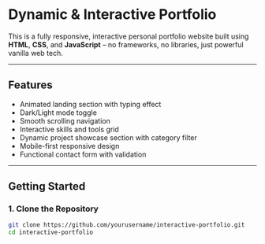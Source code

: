 # Dynamic & Interactive Portfolio

This is a fully responsive, interactive personal portfolio website built using **HTML**, **CSS**, and **JavaScript** – no frameworks, no libraries, just powerful vanilla web tech.

---

##  Features

-  Animated landing section with typing effect
-  Dark/Light mode toggle
-  Smooth scrolling navigation
-  Interactive skills and tools grid
-  Dynamic project showcase section with category filter
-  Mobile-first responsive design
-  Functional contact form with validation

---

##  Getting Started

### 1. Clone the Repository

```bash
git clone https://github.com/yourusername/interactive-portfolio.git
cd interactive-portfolio
